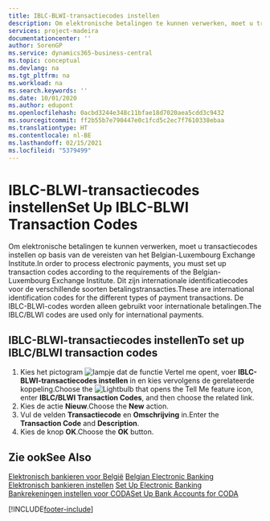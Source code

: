 ```yaml
---
title: IBLC-BLWI-transactiecodes instellen
description: Om elektronische betalingen te kunnen verwerken, moet u transactiecodes instellen op basis van de vereisten van het Belgian-Luxembourg Exchange Institute.
services: project-madeira
documentationcenter: ''
author: SorenGP
ms.service: dynamics365-business-central
ms.topic: conceptual
ms.devlang: na
ms.tgt_pltfrm: na
ms.workload: na
ms.search.keywords: ''
ms.date: 10/01/2020
ms.author: edupont
ms.openlocfilehash: 0acbd3244e348c11bfae18d7020aea5cdd3c9432
ms.sourcegitcommit: ff2b55b7e790447e0c1fcd5c2ec7f7610338ebaa
ms.translationtype: HT
ms.contentlocale: nl-BE
ms.lasthandoff: 02/15/2021
ms.locfileid: "5379499"
---
```

# <a name="set-up-iblc-blwi-transaction-codes"></a><span data-ttu-id="15e62-103">IBLC-BLWI-transactiecodes instellen</span><span class="sxs-lookup"><span data-stu-id="15e62-103">Set Up IBLC-BLWI Transaction Codes</span></span>
<span data-ttu-id="15e62-104">Om elektronische betalingen te kunnen verwerken, moet u transactiecodes instellen op basis van de vereisten van het Belgian-Luxembourg Exchange Institute.</span><span class="sxs-lookup"><span data-stu-id="15e62-104">In order to process electronic payments, you must set up transaction codes according to the requirements of the Belgian-Luxembourg Exchange Institute.</span></span> <span data-ttu-id="15e62-105">Dit zijn internationale identificatiecodes voor de verschillende soorten betalingstransacties.</span><span class="sxs-lookup"><span data-stu-id="15e62-105">These are international identification codes for the different types of payment transactions.</span></span> <span data-ttu-id="15e62-106">De IBLC-BLWI-codes worden alleen gebruikt voor internationale betalingen.</span><span class="sxs-lookup"><span data-stu-id="15e62-106">The IBLC/BLWI codes are used only for international payments.</span></span>  

## <a name="to-set-up-iblcblwi-transaction-codes"></a><span data-ttu-id="15e62-107">IBLC-BLWI-transactiecodes instellen</span><span class="sxs-lookup"><span data-stu-id="15e62-107">To set up IBLC/BLWI transaction codes</span></span>  

1.  <span data-ttu-id="15e62-108">Kies het pictogram ![lampje dat de functie Vertel me opent](../../media/ui-search/search_small.png "Vertel me wat u wilt doen"), voer **IBLC-BLWI-transactiecodes instellen** in en kies vervolgens de gerelateerde koppeling.</span><span class="sxs-lookup"><span data-stu-id="15e62-108">Choose the ![Lightbulb that opens the Tell Me feature](../../media/ui-search/search_small.png "Tell me what you want to do") icon, enter **IBLC/BLWI Transaction Codes**, and then choose the related link.</span></span>  
2.  <span data-ttu-id="15e62-109">Kies de actie **Nieuw**.</span><span class="sxs-lookup"><span data-stu-id="15e62-109">Choose the **New** action.</span></span>  
3.  <span data-ttu-id="15e62-110">Vul de velden **Transactiecode** en **Omschrijving** in.</span><span class="sxs-lookup"><span data-stu-id="15e62-110">Enter the **Transaction Code** and **Description**.</span></span>  
4.  <span data-ttu-id="15e62-111">Kies de knop **OK**.</span><span class="sxs-lookup"><span data-stu-id="15e62-111">Choose the **OK** button.</span></span>  

## <a name="see-also"></a><span data-ttu-id="15e62-112">Zie ook</span><span class="sxs-lookup"><span data-stu-id="15e62-112">See Also</span></span>  
 <span data-ttu-id="15e62-113">[Elektronisch bankieren voor België](belgian-electronic-banking.md) </span><span class="sxs-lookup"><span data-stu-id="15e62-113">[Belgian Electronic Banking](belgian-electronic-banking.md) </span></span>  
 <span data-ttu-id="15e62-114">[Elektronisch bankieren instellen](how-to-set-up-electronic-banking.md) </span><span class="sxs-lookup"><span data-stu-id="15e62-114">[Set Up Electronic Banking](how-to-set-up-electronic-banking.md) </span></span>  
 [<span data-ttu-id="15e62-115">Bankrekeningen instellen voor CODA</span><span class="sxs-lookup"><span data-stu-id="15e62-115">Set Up Bank Accounts for CODA</span></span>](how-to-set-up-bank-accounts-for-coda.md)


[!INCLUDE[footer-include](../../includes/footer-banner.md)]